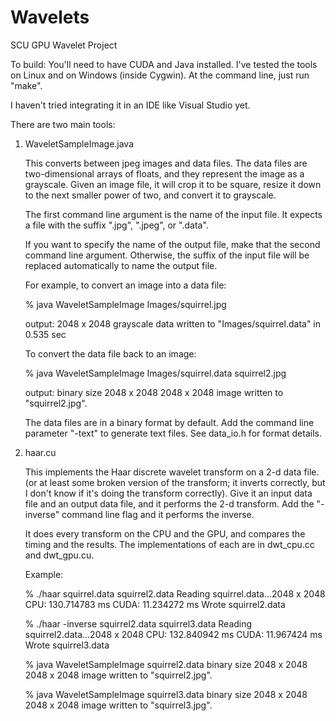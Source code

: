 Wavelets
========

SCU GPU Wavelet Project

To build:
  You'll need to have CUDA and Java installed.
  I've tested the tools on Linux and on Windows (inside Cygwin).
  At the command line, just run "make".
  
  I haven't tried integrating it in an IDE like Visual Studio yet.

There are two main tools:

1) WaveletSampleImage.java

   This converts between jpeg images and data files. The data files
   are two-dimensional arrays of floats, and they represent the image
   as a grayscale. Given an image file, it will crop it to be square,
   resize it down to the next smaller power of two, and convert it to
   grayscale.
   
   The first command line argument is the name of the input file.
   It expects a file with the suffix ".jpg", ".jpeg", or ".data".
   
   If you want to specify the name of the output file, make that the
   second command line argument. Otherwise, the suffix of the input file
   will be replaced automatically to name the output file.
   
   For example, to convert an image into a data file:

    % java WaveletSampleImage Images/squirrel.jpg
     
     output:
       2048 x 2048 grayscale data written to "Images/squirrel.data" in 0.535 sec

   To convert the data file back to an image:

     % java WaveletSampleImage Images/squirrel.data squirrel2.jpg

     output:
       binary size 2048 x 2048
       2048 x 2048 image written to "squirrel2.jpg".

   The data files are in a binary format by default. Add the command
   line parameter "-text" to generate text files. See data_io.h for
   format details.
   
2) haar.cu

   This implements the Haar discrete wavelet transform on a 2-d data file.
   (or at least some broken version of the transform; it inverts correctly,
   but I don't know if it's doing the transform correctly).
   Give it an input data file and an output data file, and it performs
   the 2-d transform. Add the "-inverse" command line flag and it performs
   the inverse.
   
   It does every transform on the CPU and the GPU, and compares the
   timing and the results.  The implementations of each are in
   dwt_cpu.cc and dwt_gpu.cu.
   
   Example:

    % ./haar squirrel.data squirrel2.data
    Reading squirrel.data...2048 x 2048
    CPU: 130.714783 ms
    CUDA: 11.234272 ms
    Wrote squirrel2.data
   
    % ./haar -inverse squirrel2.data squirrel3.data
    Reading squirrel2.data...2048 x 2048
    CPU: 132.840942 ms
    CUDA: 11.967424 ms
    Wrote squirrel3.data
   
    % java WaveletSampleImage squirrel2.data
    binary size 2048 x 2048
    2048 x 2048 image written to "squirrel2.jpg".
    
    % java WaveletSampleImage squirrel3.data
    binary size 2048 x 2048
    2048 x 2048 image written to "squirrel3.jpg".

   

